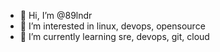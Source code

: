- 👋 Hi, I’m @89lndr
- 👀 I’m interested in linux, devops, opensource
- 🌱 I’m currently learning sre, devops, git, cloud

<!---
89lndr/89lndr is a ✨ special ✨ repository because its `README.md` (this file) appears on your GitHub profile.
You can click the Preview link to take a look at your changes.
--->
